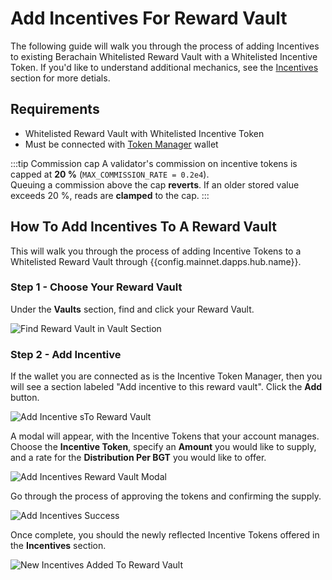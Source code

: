 <script setup>
  import config from '@berachain/config/constants.json';
</script>

# Add Incentives For Reward Vault

The following guide will walk you through the process of adding Incentives to existing Berachain Whitelisted Reward Vault with a Whitelisted Incentive Token. If you'd like to understand additional mechanics, see the [Incentives](/learn/pol/incentives) section for more detials.

## Requirements

- Whitelisted Reward Vault with Whitelisted Incentive Token
- Must be connected with [Token Manager](/learn/pol/incentives#incentive-token-managers) wallet

:::tip Commission cap
A validator's commission on incentive tokens is capped at **20 %** (`MAX_COMMISSION_RATE = 0.2e4`).  
Queuing a commission above the cap **reverts**. If an older stored value exceeds 20 %, reads are **clamped** to the cap.
:::

## How To Add Incentives To A Reward Vault

This will walk you through the process of adding Incentive Tokens to a Whitelisted Reward Vault through <a :href="config.mainnet.dapps.hub.url" target="_blank">{{config.mainnet.dapps.hub.name}}</a>.

### Step 1 - Choose Your Reward Vault

Under the **Vaults** section, find and click your Reward Vault.

![Find Reward Vault in Vault Section](/assets/add-incentives-vaults.png)

### Step 2 - Add Incentive

If the wallet you are connected as is the Incentive Token Manager, then you will see a section labeled "Add incentive to this reward vault".
Click the **Add** button.

![Add Incentive sTo Reward Vault](/assets/add-incentives-reward-vault.png)

A modal will appear, with the Incentive Tokens that your account manages.
Choose the **Incentive Token**, specify an **Amount** you would like to supply, and a rate for the **Distribution Per BGT** you would like to offer.

![Add Incentives Reward Vault Modal](/assets/add-incentives-reward-vault-modal.png)

Go through the process of approving the tokens and confirming the supply.

![Add Incentives Success](/assets/add-incentives-reward-vault-success.png)

Once complete, you should the newly reflected Incentive Tokens offered in the **Incentives** section.

![New Incentives Added To Reward Vault](/assets/add-incentives-reward-vault-added.png)
